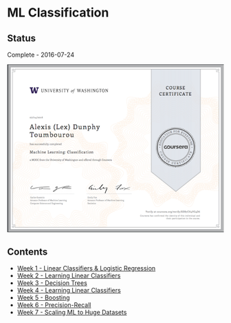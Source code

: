 # ML Classification

## Status

Complete - 2016-07-24

<img src="./images/cert.png" width="600px"></img>

## Contents

* [Week 1 - Linear Classifiers & Logistic Regression](./week-1.md)
* [Week 2 - Learning Linear Classifiers](./week-2.md)
* [Week 3 - Decision Trees](./week-3.md)
* [Week 4 - Learning Linear Classifiers](./week-4.md)
* [Week 5 - Boosting](./week-5.md)
* [Week 6 - Precision-Recall](./week-6.md)
* [Week 7 - Scaling ML to Huge Datasets](./week-7.md)
